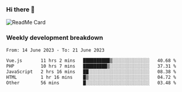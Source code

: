 ### Hi there 👋

<!--
**itzcy/itzcy** is a ✨ _special_ ✨ repository because its `README.md` (this file) appears on your GitHub profile.

Here are some ideas to get you started:

- 🔭 I’m currently working on ...
- 🌱 I’m currently learning ...
- 👯 I’m looking to collaborate on ...
- 🤔 I’m looking for help with ...
- 💬 Ask me about ...
- 📫 How to reach me: ...
- 😄 Pronouns: ...
- ⚡ Fun fact: ...
-->
![ReadMe Card](https://github-readme-stats.vercel.app/api?username=itzcy&show_icons=true&title_color=2d3198&icon_color=797cb8&text_color=24292e&bg_color=f6f8fa)

### Weekly development breakdown
<!--START_SECTION:waka-->

```txt
From: 14 June 2023 - To: 21 June 2023

Vue.js       11 hrs 2 mins   ██████████▒░░░░░░░░░░░░░░   40.68 %
PHP          10 hrs 7 mins   █████████▒░░░░░░░░░░░░░░░   37.31 %
JavaScript   2 hrs 16 mins   ██░░░░░░░░░░░░░░░░░░░░░░░   08.38 %
HTML         1 hr 16 mins    █▒░░░░░░░░░░░░░░░░░░░░░░░   04.72 %
Other        56 mins         █░░░░░░░░░░░░░░░░░░░░░░░░   03.48 %
```

<!--END_SECTION:waka-->
